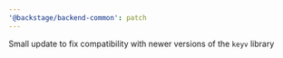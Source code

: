 ```yaml
---
'@backstage/backend-common': patch
---
```


Small update to fix compatibility with newer versions of the `keyv` library
